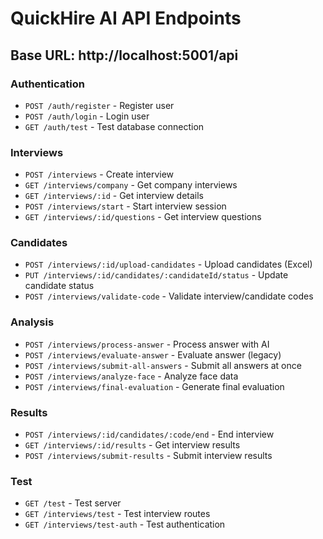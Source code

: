 # QuickHire AI API Endpoints

## Base URL: http://localhost:5001/api

### Authentication
- `POST /auth/register` - Register user
- `POST /auth/login` - Login user  
- `GET /auth/test` - Test database connection

### Interviews
- `POST /interviews` - Create interview
- `GET /interviews/company` - Get company interviews
- `GET /interviews/:id` - Get interview details
- `POST /interviews/start` - Start interview session
- `GET /interviews/:id/questions` - Get interview questions

### Candidates
- `POST /interviews/:id/upload-candidates` - Upload candidates (Excel)
- `PUT /interviews/:id/candidates/:candidateId/status` - Update candidate status
- `POST /interviews/validate-code` - Validate interview/candidate codes

### Analysis
- `POST /interviews/process-answer` - Process answer with AI
- `POST /interviews/evaluate-answer` - Evaluate answer (legacy)
- `POST /interviews/submit-all-answers` - Submit all answers at once
- `POST /interviews/analyze-face` - Analyze face data
- `POST /interviews/final-evaluation` - Generate final evaluation

### Results
- `POST /interviews/:id/candidates/:code/end` - End interview
- `GET /interviews/:id/results` - Get interview results
- `POST /interviews/submit-results` - Submit interview results

### Test
- `GET /test` - Test server
- `GET /interviews/test` - Test interview routes
- `GET /interviews/test-auth` - Test authentication 
